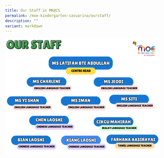```yaml
---
title: Our Staff in MK@CS
permalink: /moe-kindergarten-casuarina/ourstaff/
description: ""
variant: markdown
---
```

![](/images/MK@Casuarina%20/Blue_and_Yellow_Modern_Organizational_Structure_Chart__2_.png)
